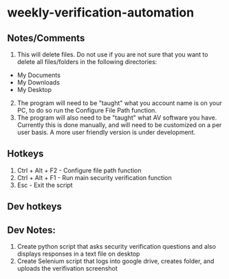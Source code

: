 # weekly-verification-automation

## Notes/Comments
1. This will delete files. Do not use if you are not sure that you want to delete all files/folders in the following directories:
  * My Documents
  * My Downloads
  * My Desktop 

2. The program will need to be "taught" what you account name is on your PC, to do so run the Configure File Path function.
3. The program will also need to be "taught" what AV software you have. Currently this is done manually, and will need to be customized on a per user basis. A more user friendly version is under development. 

## Hotkeys
1. Ctrl + Alt + F2 - Configure file path function
2. Ctrl + Alt + F1 - Run main security verification function
3. Esc             - Exit the script

## Dev hotkeys


## Dev Notes:
1. Create python script that asks security verification questions and also displays responses in a text file on desktop
2. Create Selenium script that logs into google drive, creates folder, and uploads the verifivation screenshot